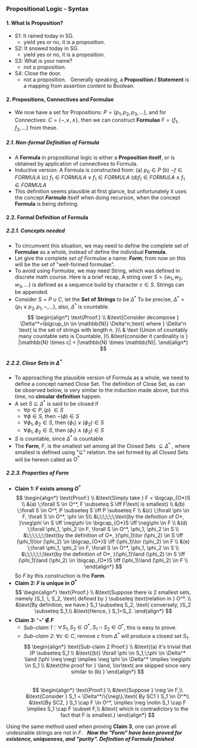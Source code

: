 ### Propositional Logic - Syntax
#### 1. What Is Proposition?
- S1: It rained today in SG.
	- yield yes or no, it is a proposition.
- S2: It snowed today in SG.
	- yield yes or no, it is a proposition.
- S3: What is your name? 
	- not a proposition.
- S4: Close the door.
	- not a proposition.
$~$
Generally speaking, a **Proposition / Statement** is a mapping from assertion content to Boolean.

#### 2. Propositions, Connectives and Formulae
- We now have a set for Propositions: $P = \{{p_1,p_2,p_3,...}\}$, and  for Connectives: $C = \{\neg, \lor, \land \}$, then we can construct **Formulae** $F = \{{f_1,f_2,...}\}$ from these.
##### 2.1. Non-formal Definition of Formula
- A **Formula** in propositional logic is either a **Proposition itself**, or is obtained by application of connectives to Formula.
$~$
- Inductive version:
	A Formula is constructed from:
		(a) $p_0 \in P$
		(b) $\neg f \in FORMULA$
		(c) $f_1 \in FORMULA \lor f_1 \in FORMULA$
		(d)$f_1 \in FORMULA \land f_1 \in FORMULA$
$~$
- This definition seems plausible at first glance, but unfortunately it uses the concept ***Formula*** itself when doing recursion, when the concept **Formula** is being defining.

#### 2.2. Formal Definition of Formula

##### 2.2.1. Concepts needed

- To circumvent this situation, we may need to define the complete set of **Formulae** as a whole, instead of define the individual **Formula**.
$~$
- Let give the complete *set of Formulae* a name: ***Form***, from now on this will be the set of "well-formed formulae".
$~$
- To avoid using *Formulae*, we may need String, which was defined in discrete math course.
	Here is a brief recap, A string over $S=\{w_1, w_2, w_3,...\}$  is defined as a sequence build by character $c \in S$. Strings can be appended.
$~$
- Consider $S =P \cup C$, let the **Set of Strings** to be $\Delta^*$ 
	To be precise, $\Delta^*=\{p_1\lor p_2,p_1,\neg,...\}$,
	also, $\Delta^*$ is countable.
$$ \begin{align*} \text{Proof:} \\
		  &\text{Consider decompose } \Delta^*=\bigcup_{n \in \mathbb{N}} \Delta^n,\text{ where } \Delta^n  \text{ is the set of strings with length n. }\\
		  & \text {Union of countably many countable sets is Countable, }\\ &\text{consider it cardinality is } |\mathbb{N} \times c| < |\mathbb{N} \times \mathbb{N}|.
		  \end{align*} $$ 
##### 2.2.2. Close Sets in $\Delta^*$

- To approaching the plausible version of Formula as a whole, we need to define a concept named Close Set. The definition of Close Set, as can be observed below, is very similar to the induction made above, but this time, no **circular definition** happen.
$~$
- A set $S \subseteq \Delta^*$ is said to be closed if
	-  $\forall p \in P,( p) \; \in S$
	-  $\forall \phi \in S$, then $\neg(\phi) \in S$
	-  $\forall \phi_1, \phi_2 \in S$, then $(\phi_1)\lor (\phi_2) \in S$
	-  $\forall \phi_1, \phi_2 \in S$, then $(\phi_1)\land (\phi_2) \in S$
$~$
- $S$ is countable, since $\Delta^*$ is countable
$~$
- The **Form**, $F$, is the smallest set among all the Closed Sets $\subseteq \Delta^*$ , where smallest is defined using "$\subseteq$" relation. the set formed by all Closed Sets will be hereon called as $O^*$
##### 2.2.3. Properties of Form
- **Claim 1: $F$ exists among $O^*$**
$$ \begin{align*} \text{Proof:} \\
		  &\text{Simply take } F = \bigcap_{O*}S \\
		  &(a) \;\forall S \in O^*, F \subseteq S \iff F\text{ is smallest} \\
		  &(b) \;\forall S \in O^*, P \subseteq S \iff P \subseteq F \\
		  &(c) \;\forall \phi \in F, \forall S \in O^*, \phi \in S\\
		  &\;\;\;\;\;\;\text{by the definition of O*, }\neg\phi \in S \iff \neg\phi \in \bigcap_{O*}S \iff \neg\phi \in F \\
		  &(d) \;\forall \phi_1, \phi_2 \in F, \forall S \in O^*, \phi_1, \phi_2 \in S \\
		  &\;\;\;\;\;\;\text{by the definition of O*, }(\phi_1)\lor (\phi_2) \in S \iff (\phi_1)\lor (\phi_2) \in \bigcap_{O*}S \iff (\phi_1)\lor (\phi_2) \in F \\
		  &(e) \;\forall \phi_1, \phi_2 \in F, \forall S \in O^*, \phi_1, \phi_2 \in S \\
		  &\;\;\;\;\;\;\text{by the definition of O*, }(\phi_1)\land (\phi_2) \in S \iff (\phi_1)\land (\phi_2) \in \bigcap_{O*}S \iff (\phi_1)\land (\phi_2) \in F \\
		  \end{align*} $$
So $F$ by this construction is the **Form**.
$~$
- **Claim 2: $F$ is unique in $O^*$**
$$ \begin{align*} \text{Proof:} \\
		  &\text{Suppose there is 2 smallest sets, namely }S_1, \; S_2, \text{ defined by } \subseteq \text{relation in } O^*. \\
		  &\text{By definition, we have:} S_1 \subseteq S_2, \text{ conversely, }S_2 \subseteq S_1.\\
		  &\text{Hence, } S_1=S_2.  
		  \end{align*} $$
- **Claim 3: '$\neg$' $\notin$ $F$**
	- *Sub-claim 1*：$\forall S_1, S_2 \in O^*, \; S_1 \cap S_2 \in O^*$, this is easy to prove.
	- *Sub-claim 2*: $\forall c \in C$, remove $c$ from $\Delta^*$ will produce a closed set $S_1$.
		$$ \begin{align*} \text{Sub-claim 2 Proof:} \\
		  &\text{(a) it's trivial that }P \subseteq S_1 \\
		  &\text{(b)} \forall \phi \in S_1,\;\phi \in \Delta^* \land (\phi \neq \neg) \implies \neg \phi \in \Delta^* \implies \neg\phi \in S_1 \\
		  &\text{the proof for } \land, \lor\text{ are skipped since very similar to (b) }
		  \end{align*} $$  
		$$ \begin{align*} \text{Proof:} \\
		  &\text{Suppose } \neg \in F,\\
		  &\text{Consider } S_1 = \Delta^*/\{\neg\},\text{ By SC1 } S_1 \in O^*\\
		  &\text{By SC2, } S_1 \cap F \in O^*, \implies \neg \notin S_1 \cap F
\implies S_1 \cap F \subset F,\\ &\text{ which is contradictory to the fact that F is smallest.}		  \end{align*} $$

Using the same method used when proving **Claim 3**, one can prove all undesirable strings are not in *$F$*.
$~$
***Now the "Form" have been proved for existence, uniqueness, and "purity". Definition of Formula finished***
